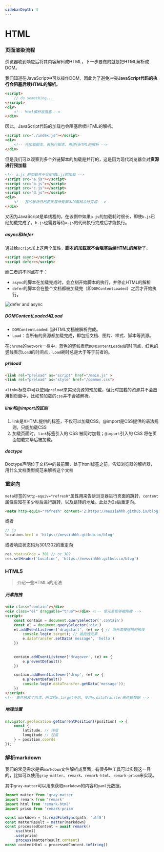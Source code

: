 ```yaml
---
sidebarDepth: 4
---
```

# HTML
### 页面渲染流程

浏览器收到响应后将其内容解码成HTML，下一步要做的就是把HTML解析成DOM。

我们知道在JavaScript中可以操作DOM，因此为了避免冲突**JavaScript代码的执行会阻塞后续HTML的解析**。

``` html
<script>
	// do something...
</script>
<div>
    <!-- html解析被阻塞 -->
</div>
```

因此，JavaScript代码的加载也会阻塞后续HTML的解析。

``` html
<script src="./index.js"></script>
<div>
    <!-- 先加载脚本，再执行脚本，再进行HTML的解析 -->
</div>
```

但是我们可以观察到多个外链脚本的加载是并行的，这是因为现代浏览器会对**资源进行预加载**

``` html
<!-- a.js 的加载并不会阻塞b.js的加载 -->
<script src="a.js"></script>
<script src="b.js"></script> 
<script src="c.js"></script>
<script src="d.js"></script>
<div>
    <!-- 我的解析仍然要先等所有脚本加载和执行完成 -->
</div>
```

又因为JavaScript是单线程的，在该例中如果`a.js`的加载耗时很长，即使`b.js`已经加载完成了，`b.js`也需要等待`a.js`的代码执行完成后才能执行。



##### async和defer

通过给`script`加上这两个属性，**脚本的加载就不会阻塞后续HTML的解析**了。

``` html
<script async></script>
<script defer></script>
```

而二者的不同点在于：

- `async`的脚本在加载完成时，会立刻开始脚本的执行，并停止HTML的解析
- `defer`的脚本会在整个文档都被加载完（即`DOMContentLoaded`）之后才开始执行。

![defer and async](https://image-static.segmentfault.com/215/179/2151798436-59da4801c6772_articlex)



##### DOMContentLoaded和Load

- `DOMContentLoaded`: 当HTML文档被解析完成。
- `Load`：当所有的资源都加载完成，即包括文档、图片、样式、脚本等资源。

在`chrome`的`network`一栏中，蓝色的竖线表示`DOMContentLoaded`的时间点，红色的竖线表示`Load`的时间点，`Load`耗时总是大于等于前者的。



##### preload

``` html
<link rel="preload" as="script" href="/main.js" >
<link rel="preload" as="style" href="/common.css">
```

`<link>`标签中可以使用`preload`来实现资源的预加载，但此时加载的资源并不会应用到页面中，比如预加载的`css`并不会被解析。



##### link和@import的区别

1. link是XHTML提供的标签，不仅可以加载CSS。@import是CSS提供的语法规则，只能加载CSS
2. 加载页面时，`link`标签引入的 CSS 被同时加载；`@import`引入的 CSS 将在页面加载完毕后被加载。

##### doctype

Doctype声明位于文档中的最前面，处于html标签之前。告知浏览器的解析器，用什么文档类型规范来解析这个文档

### 重定向

`meta`标签的`http-equiv="refresh"`属性用来告诉浏览器进行页面的跳转，`content`属性告知在多少秒后进行跳转，以及跳转的地址。此处为2s后重定向。

``` html
<meta http-equiv="refresh" content='2;https://messiahhh.github.io/blog'>
```

或者

``` javascript
// js
location.href = 'https://messiahhh.github.io/blog'
```

或者响应状态码为301/302的重定向

``` js
res.statusCode = 301 // or 302
res.setHeader('Location', 'https://messiahhh.github.io/blog')
```

### HTML5

> 介绍一些HTML5的用法

##### 元素拖拽

``` html
<div class="contain"></div>
<div class="el" draggable="true"></div> <!-- 使元素能够被拖拽 -->
<script>
    const contain = document.querySelector('.contain')
	const el = document.querySelector('div')
    el.addEventListener('dragstart', (e) => { // 当元素被拖拽时触发
        console.log(e.target); // 被拖拽元素
        e.dataTransfer.setData('message', 'hello')
    })
    
    
    contain.addEventListener('dragover', (e) => {
        e.preventDefault()
    })

    contain.addEventListener('drop', (e) => {
        e.preventDefault()
        console.log(e.dataTransfer.getData('message'));
    })
</script>
<!-- 事件触发了两次，两次的e.target不同，使用e.dataTransfer来传输数据 -->
```

##### 地理位置

``` js
navigator.geolocation.getCurrentPosition((position) => {
    const {
        latitude, // 纬度 
        longitude // 经度
    } = position.coords
});
```





### 解析markdown

我们的常见需求是把`markdown`文件解析成页面，有很多种工具可以实现这一目的，比如可以使用`gray-matter`、`remark`、`remark-html`、`remark-prism`来实现。

其中`gray-matter`可以用来获取`markdown`的内容和`yaml`元数据。

``` js
import matter from 'gray-matter'
import remark from 'remark'
import html from 'remark-html'
import prism from 'remark-prism'

const markdown = fs.readFileSync(path, 'utf8')
const matterResult = matter(markdown)
const processedContent = await remark()
	.use(html)
	.use(prism)
	.process(matterResult.content)
const contentHtml = processedContent.toString()
```





